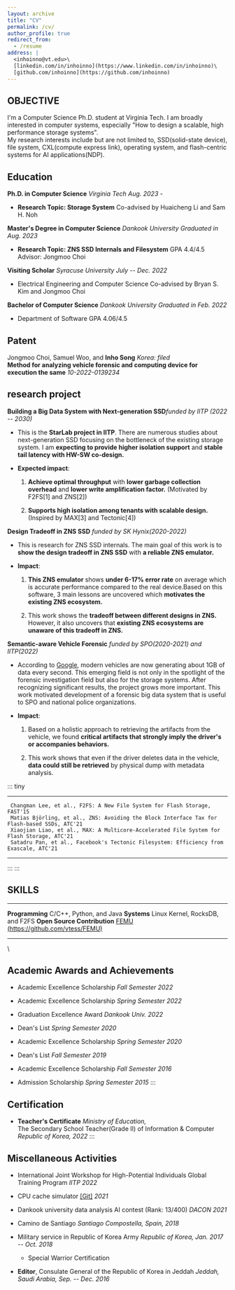 ```yaml
---
layout: archive
title: "CV"
permalink: /cv/
author_profile: true
redirect_from:
  - /resume
address: |
  <inhoinno@vt.edu>\
  [linkedin.com/in/inhoinno](https://www.linkedin.com/in/inhoinno)\
  [github.com/inhoinno](https://github.com/inhoinno)
---
```


## OBJECTIVE

I'm a Computer Science Ph.D. student at Virginia Tech. I am broadly
interested in computer systems, especially \"How to design a scalable,
high performance storage systems\".\
My research interests include but are not limited to, SSD(solid-state
device), file system, CXL(compute express link), operating system, and
flash-centric systems for AI applications(NDP).

## Education 
**Ph.D. in Computer Science** *Virginia Tech* *Aug. 2023 -*

* **Research Topic: Storage System** Co-advised by Huaicheng Li and Sam H.
Noh

**Master's Degree in Computer Science** *Dankook University* *Graduated
in Aug. 2023*

* **Research Topic: ZNS SSD Internals and Filesystem** GPA 4.4/4.5
Advisor: Jongmoo Choi

**Visiting Scholar** *Syracuse University* *July -- Dec. 2022*

* Electrical Engineering and Computer Science Co-advised by Bryan S. Kim
and Jongmoo Choi


**Bachelor of Computer Science** *Dankook University* *Graduated in Feb.
2022*

* Department of Software GPA 4.06/4.5

## Patent

Jongmoo Choi, Samuel Woo, and **Inho Song** *Korea: filed*\
**Method for analyzing vehicle forensic and computing device for
execution the same** *10-2022-0139234*


## research project

**Building a Big Data System with Next-generation SSD***funded by IITP
(2022 -- 2030)*

-   This is the **StarLab project in IITP**. There are numerous studies
    about next-generation SSD focusing on the bottleneck of the existing
    storage system. I am **expecting to provide higher isolation
    support** and **stable tail latency with HW-SW co-design.**

-   **Expected impact**:

    1.  **Achieve optimal throughput** with **lower garbage collection
        overhead** and **lower write amplification factor.** (Motivated
        by F2FS\[1\] and ZNS\[2\])

    2.  **Supports high isolation among tenants with scalable design.**
        (Inspired by MAX\[3\] and Tectonic\[4\])

**Design Tradeoff in ZNS SSD** *funded by SK Hynix(2020-2022)*

-   This is research for ZNS SSD internals. The main goal of this work
    is to **show the design tradeoff in ZNS SSD** with **a reliable ZNS
    emulator.**

-   **Impact**:

    1.  **This ZNS emulator** shows **under 6-17% error rate** on
        average which is accurate performance compared to the real
        device.Based on this software, 3 main lessons are uncovered
        which **motivates the existing ZNS ecosystem.**

    2.  This work shows the **tradeoff between different designs in
        ZNS.** However, it also uncovers that **existing ZNS ecosystems
        are unaware of this tradeoff in ZNS.**

**Semantic-aware Vehicle Forensic** *funded by SPO(2020-2021) and
IITP(2022)*

-   According to
    [Google](https://www.kurzweilai.net/googles-self-driving-car-gathers-nearly-1-gbsec),
    modern vehicles are now generating about 1GB of data every second.
    This emerging field is not only in the spotlight of the forensic
    investigation field but also for the storage systems. After
    recognizing significant results, the project grows more important.
    This work motivated development of a forensic big data system that
    is useful to SPO and national police organizations.

-   **Impact**:

    1.  Based on a holistic approach to retrieving the artifacts from
        the vehicle, we found **critical artifacts that strongly imply
        the driver's or accompanies behaviors.**

    2.  This work shows that even if the driver deletes data in the
        vehicle, **data could still be retrieved** by physical dump with
        metadata analysis.

::: tiny
  -- ---------------------------------------------------------------------------------------------
     Changman Lee, et al., F2FS: A New File System for Flash Storage, FAST'15
     Matias Björling, et al., ZNS: Avoiding the Block Interface Tax for Flash-based SSDs, ATC'21
     Xiaojian Liao, et al., MAX: A Multicore-Accelerated File System for Flash Storage, ATC'21
     Satadru Pan, et al., Facebook's Tectonic Filesystem: Efficiency from Exascale, ATC'21
  -- ---------------------------------------------------------------------------------------------
:::
:::

## SKILLS

  ------------------------------ -----------------------------------------------------------------------------------------------------------------------------------
  **Programming**                C/C++, Python, and Java
  **Systems**                    Linux Kernel, RocksDB, and F2FS
  **Open Source Contribution**   [FEMU ](https://www.usenix.org/conference/fast18/presentation/li)[(https://github.com/vtess/FEMU)](https://github.com/vtess/FEMU)
  ------------------------------ -----------------------------------------------------------------------------------------------------------------------------------

\

## Academic Awards and Achievements

-   Academic Excellence Scholarship *Fall Semester 2022*

-   Academic Excellence Scholarship *Spring Semester 2022*

-   Graduation Excellence Award *Dankook Univ. 2022*

-   Dean's List *Spring Semester 2020*

-   Academic Excellence Scholarship *Spring Semester 2020*

-   Dean's List *Fall Semester 2019*

-   Academic Excellence Scholarship *Fall Semester 2016*

-   Admission Scholarship *Spring Semester 2015*
:::

## Certification

-   **Teacher's Certificate** *Ministry of Education,*\
    The Secondary School Teacher(Grade II) of Information & Computer
    *Republic of Korea, 2022*
:::

## Miscellaneous Activities

-   International Joint Workshop for High-Potential Individuals Global
    Training Program *IITP 2022*

-   CPU cache simulator [\[Git\]](https://github.com/inhoinno/CacheSim)
    *2021*

-   Dankook university data analysis AI contest (Rank: 13/400) *DACON
    2021*

-   Camino de Santiago *Santiago Compostella, Spain, 2018*

-   Military service in Republic of Korea Army *Republic of Korea, Jan.
    2017 -- Oct. 2018*

    -   Special Warrior Certification

-   **Editor**, Consulate General of the Republic of Korea in Jeddah
    *Jeddah, Saudi Arabia, Sep. -- Dec. 2016*

<!-- 
---
layout: archive
title: "CV"
permalink: /cv/
author_profile: true
redirect_from:
  - /resume
---

{% include base_path %}

Education
======
* B.S. in GitHub, GitHub University, 2012
* M.S. in Jekyll, GitHub University, 2014
* Ph.D in Version Control Theory, GitHub University, 2018 (expected)

Work experience
======
* Summer 2015: Research Assistant
  * Github University
  * Duties included: Tagging issues
  * Supervisor: Professor Git

* Fall 2015: Research Assistant
  * Github University
  * Duties included: Merging pull requests
  * Supervisor: Professor Hub
  
Skills
======
* Skill 1
* Skill 2
  * Sub-skill 2.1
  * Sub-skill 2.2
  * Sub-skill 2.3
* Skill 3

Publications
======
  <ul>{% for post in site.publications %}
    {% include archive-single-cv.html %}
  {% endfor %}</ul>
  
Talks
======
  <ul>{% for post in site.talks %}
    {% include archive-single-talk-cv.html %}
  {% endfor %}</ul>
  
Teaching
======
  <ul>{% for post in site.teaching %}
    {% include archive-single-cv.html %}
  {% endfor %}</ul>
  
Service and leadership
======
* Currently signed in to 43 different slack teams
--> 
